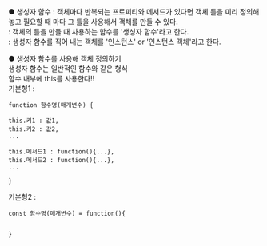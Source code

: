 ● 생성자 함수 : 객체마다 반복되는 프로퍼티와 메서드가 있다면 객체 틀을 미리 정의해 놓고 필요할 때 마다 그 틀을 사용해서 객체를 만들 수 있다. <br>
               : 객체의 틀을 만들 때 사용하는 함수를 '생성자 함수'라고 한다.<br>
               : 생성자 함수를 직어 내는 객체를 '인스턴스' or '인스턴스 객체'라고 한다. <br>

● 생성자 함수를 사용해 객체 정의하기<br>
생성자 함수는 일반적인 함수와 같은 형식<br>
함수 내부에 this를 사용한다!!<br>
기본형1 :
```
function 함수명(매개변수) {

this.키1 : 값1,
this.키2 : 값2,
...

this.메서드1 : function(){...},
this.메서드2 : function(){...},
...

}
```

기본형2 :
```
const 함수명(매개변수) = function(){

    
}
```